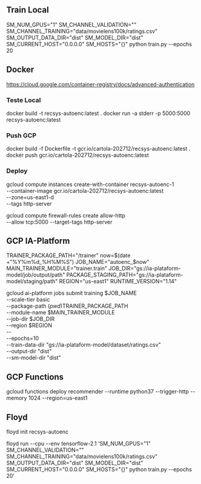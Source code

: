 ## Train Local

SM_NUM_GPUS="1" SM_CHANNEL_VALIDATION="" SM_CHANNEL_TRAINING="data/movielens100k/ratings.csv" SM_OUTPUT_DATA_DIR="dist" SM_MODEL_DIR="dist" SM_CURRENT_HOST="0.0.0.0" SM_HOSTS="{}" python train.py  --epochs 20

## Docker

https://cloud.google.com/container-registry/docs/advanced-authentication

### Teste Local 
docker build -t recsys-autoenc:latest .
docker run -a stderr  -p 5000:5000 recsys-autoenc:latest

### Push GCP
docker build -f Dockerfile -t gcr.io/cartola-202712/recsys-autoenc:latest .
docker push gcr.io/cartola-202712/recsys-autoenc:latest

### Deploy
gcloud compute instances create-with-container recsys-autoenc-1 \
      --container-image gcr.io/cartola-202712/recsys-autoenc:latest \
      --zone=us-east1-d \
      --tags http-server

gcloud compute firewall-rules create allow-http \
    --allow tcp:5000 --target-tags http-server

## GCP IA-Platform

TRAINER_PACKAGE_PATH="/trainer"
now=$(date +"%Y%m%d_%H%M%S")
JOB_NAME="autoenc_$now"
MAIN_TRAINER_MODULE="trainer.train"
JOB_DIR="gs://ia-plataform-model/job/output/path"
PACKAGE_STAGING_PATH="gs://ia-plataform-model/staging/path"
REGION="us-east1"
RUNTIME_VERSION="1.14"

gcloud ai-platform jobs submit training $JOB_NAME \
        --scale-tier basic \
        --package-path $(pwd)$TRAINER_PACKAGE_PATH \
        --module-name $MAIN_TRAINER_MODULE \
        --job-dir $JOB_DIR \
        --region $REGION \
        -- \
        --epochs=10 \
        --train-data-dir "gs://ia-plataform-model/dataset/ratings.csv" \
        --output-dir "dist" \
        --sm-model-dir "dist"


## GCP Functions

gcloud functions deploy recommender --runtime python37 --trigger-http --memory 1024 --region=us-east1


## Floyd

floyd init recsys-autoenc

floyd run --cpu --env tensorflow-2.1 'SM_NUM_GPUS="1" SM_CHANNEL_VALIDATION="" SM_CHANNEL_TRAINING="data/movielens100k/ratings.csv" SM_OUTPUT_DATA_DIR="dist" SM_MODEL_DIR="dist" SM_CURRENT_HOST="0.0.0.0" SM_HOSTS="{}" python train.py  --epochs 20'